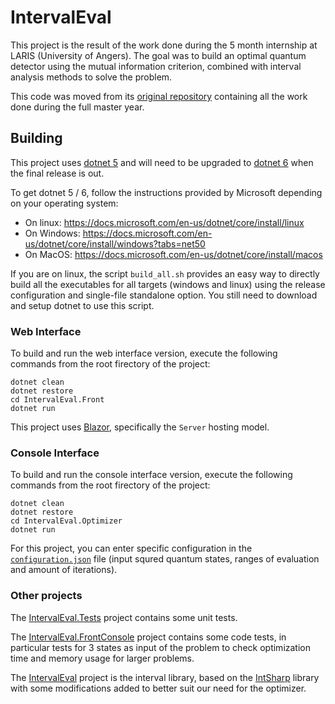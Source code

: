 # IntervalEval
This project is the result of the work done during the 5 month internship at LARIS (University of Angers). The goal was to build an optimal quantum detector using the mutual information criterion, combined with interval analysis methods to solve the problem. 

This code was moved from its [original repository](https://github.com/PierreEngelstein/MasterRecherche) containing all the work done during the full master year.

## Building
This project uses [dotnet 5](https://dotnet.microsoft.com/download/dotnet/5.0) and will need to be upgraded to [dotnet 6](https://dotnet.microsoft.com/download/dotnet/6.0) when the final release is out.

To get dotnet 5 / 6, follow the instructions provided by Microsoft depending on your operating system:

* On linux: https://docs.microsoft.com/en-us/dotnet/core/install/linux
* On Windows: https://docs.microsoft.com/en-us/dotnet/core/install/windows?tabs=net50
* On MacOS: https://docs.microsoft.com/en-us/dotnet/core/install/macos

If you are on linux, the script `build_all.sh` provides an easy way to directly build all the executables for all targets (windows and linux) using the release configuration and single-file standalone option. You still need to download and setup dotnet to use this script.

### Web Interface
To build and run the web interface version, execute the following commands from the root firectory of the project:

```
dotnet clean
dotnet restore
cd IntervalEval.Front
dotnet run
```

This project uses [Blazor](https://dotnet.microsoft.com/apps/aspnet/web-apps/blazor), specifically the `Server` hosting model.

### Console Interface
To build and run the console interface version, execute the following commands from the root firectory of the project:

```
dotnet clean
dotnet restore
cd IntervalEval.Optimizer
dotnet run
```

For this project, you can enter specific configuration in the [`configuration.json`](IntervalEval.Optimizer/configuration.json) file (input squred quantum states, ranges of evaluation and amount of iterations).

### Other projects
The [IntervalEval.Tests](IntervalEval.Tests/) project contains some unit tests.

The [IntervalEval.FrontConsole](IntervalEval.FrontConsole/) project contains some code tests, in particular tests for 3 states as input of the problem to check optimization time and memory usage for larger problems.

The [IntervalEval](IntervalEval/) project is the interval library, based on the [IntSharp](https://github.com/selmaohneh/IntSharp) library with some modifications added to better suit our need for the optimizer.